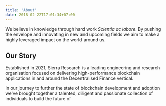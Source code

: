 ```yaml
---
title: 'About'
date: 2018-02-22T17:01:34+07:00
---
```


We believe in knowledge through hard work _Scientia ac labore_. By pushing the envelope and innovating in new and upcoming fields we aim to make a highly leveraged impact on the world around us.


## Our Story

Established in 2021, Sierra Research is a leading  engineering and research organisation focused on delivering high-performance blockchain applications in and around the Decentralised Finance vertical.

In our journey to further the state of blockchain development and adoption we've brought together a talented, diligent and passionate collection of individuals to build the future of 